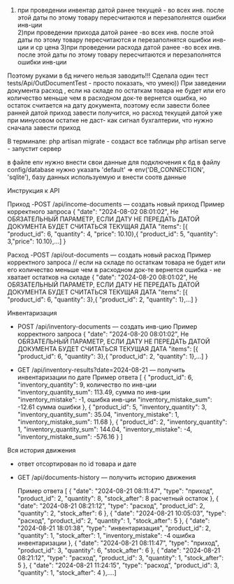 1) при проведении инвентар датой ранее текущей - во всех  инв. после этой даты по этому товару пересчитаются и перезаполнятся ошибки инв-ции  
2)при проведении прихода датой ранее -во всех  инв. после этой даты по этому товару пересчитаются и перезаполнятся ошибки инв-ции и ср цена
3)при проведении расхода датой ранее -во всех  инв. после этой даты по этому товару пересчитаются и перезаполнятся ошибки инв-ции

Поэтому руками в бд ничего нельзя заводить!!!
Сделала один тест tests/Api/OutDocumentTest - просто показать, что умею))
При заведении документа расход , если на складе по остаткам товара не будет или его количество меньше чем в расходном док-те вернется ошибка,
но остаток считается на дату документа, поэтому если завести более ранней датой приход завести получится, но расход текущей датой уже при
минусовом остатке не даст- как сигнал бухгалтерии, что нужно сначала завести приход

В терминале:
php artisan migrate - создаст все таблицы
php artisan serve - запустит сервер

в файле env нужно внести свои данные для подключения к бд
в файлу config/database нужно указать   'default' => env('DB_CONNECTION', 'sqlite'), базу данных используемую и внести соотв данные

Инструкция к API

Приход
  -POST /api/income-documents — создать новый приход
   Пример корректного запроса
   {
       "date": "2024-08-02 08:01:02",  Не ОБЯЗАТЕЛЬНЫЙ ПАРАМЕТР, ЕСЛИ ДАТУ НЕ ПЕРЕДАТЬ ДАТОЙ ДОКУМЕНТА БУДЕТ СЧИТАТЬСЯ ТЕКУЩАЯ ДАТА
       "items": [{ "product_id": 6, "quantity": 4, "price": 10.10},{ "product_id": 5, "quantity": 3,"price": 10.10},...]
   }

Расход
  -POST /api/out-documents — создать новый расход
  Пример корректного запроса
  // если на складе по остаткам товара не будет или его количество меньше чем в расходном док-те вернется ошибка - не хватает остатков на складе
  {
    "date": "2024-08-20 08:01:02",  Не ОБЯЗАТЕЛЬНЫЙ ПАРАМЕТР, ЕСЛИ ДАТУ НЕ ПЕРЕДАТЬ ДАТОЙ ДОКУМЕНТА БУДЕТ СЧИТАТЬСЯ ТЕКУЩАЯ ДАТА
    "items": [{ "product_id": 6, "quantity": 3},{ "product_id": 2, "quantity": 1},...]
  }

Инвентаризация
  - POST /api/inventory-documents — создать инв-цию
  Пример корректного запроса
  {
      "date": "2024-08-20 08:01:02",  Не ОБЯЗАТЕЛЬНЫЙ ПАРАМЕТР, ЕСЛИ ДАТУ НЕ ПЕРЕДАТЬ ДАТОЙ ДОКУМЕНТА БУДЕТ СЧИТАТЬСЯ ТЕКУЩАЯ ДАТА
      "items": [{ "product_id": 6, "quantity": 3},{ "product_id": 2, "quantity": 1},...]
  }

  - GET /api/inventory-results?date=2024-08-21 — получить инвентаризации по дате
   Пример ответа
     [
         {
             "product_id": 6,
             "inventory_quantity": 9, количество по инв-ции
             "inventory_quantity_sum": 113.49, сумма по инв-ции
             "inventory_mistake": -1, ошибка инв-ции
             "inventory_mistake_sum": -12.61  сумма ошибки
         },
         {
             "product_id": 5,
             "inventory_quantity": 3,
             "inventory_quantity_sum": 35.04,
             "inventory_mistake": 1,
             "inventory_mistake_sum": 11.68
         },
         {
             "product_id": 2,
             "inventory_quantity": 1,
             "inventory_quantity_sum": 144.04,
             "inventory_mistake": -4,
             "inventory_mistake_sum": -576.16
         }
     ]


Вся история движения
 - ответ отсортирован по id товара  и дате
 - GET /api/documents-history — получить историю движения

   Пример ответа
   [
       {
           "date": "2024-08-21 08:11:47",
           "type": "приход",
           "product_id": 2,
           "quantity": 8,
           "stock_after": 8     расчетный остаток
       },
       {
           "date": "2024-08-21 08:21:12",
           "type": "расход",
           "product_id": 2,
           "quantity": 2,
           "stock_after": 6
       },
       {
           "date": "2024-08-21 10:05:03",
           "type": "расход",
           "product_id": 2,
           "quantity": 1,
           "stock_after": 5
       },
       {
           "date": "2024-08-21 18:01:38",
           "type": "инвентаризация",
           "product_id": 2,
           "quantity": 1,
           "stock_after": 1,
           "inventory_mistake": -4  ошибка инвентаризации
       },
       {
           "date": "2024-08-21 08:11:47",
           "type": "приход",
           "product_id": 3,
           "quantity": 6,
           "stock_after": 6
       },
       {
           "date": "2024-08-21 08:21:12",
           "type": "расход",
           "product_id": 3,
           "quantity": 1,
           "stock_after": 5
       },
       {
           "date": "2024-08-21 11:24:15",
           "type": "расход",
           "product_id": 3,
           "quantity": 1,
           "stock_after": 4
       },....]


